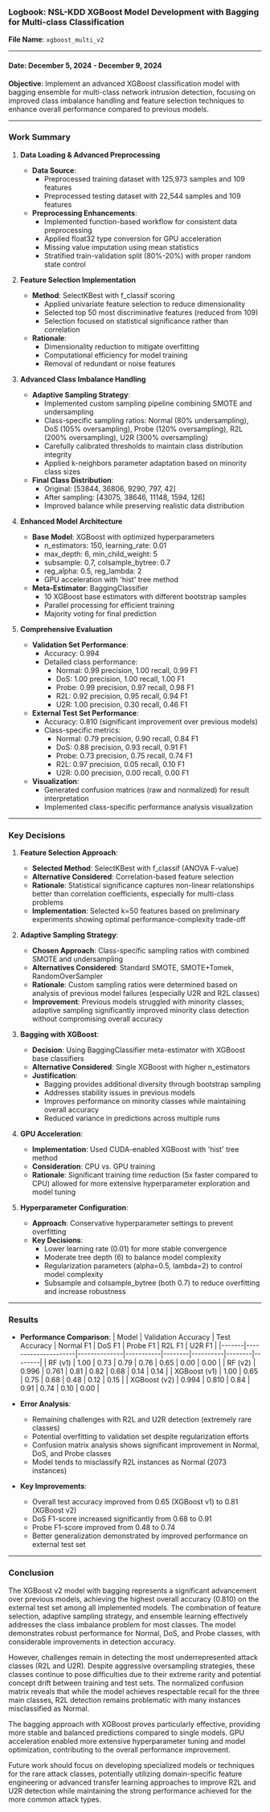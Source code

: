 ### **Logbook: NSL-KDD XGBoost Model Development with Bagging for Multi-class Classification**  
**File Name**: `xgboost_multi_v2`  

---

#### **Date**: December 5, 2024 - December 9, 2024
**Objective**: Implement an advanced XGBoost classification model with bagging ensemble for multi-class network intrusion detection, focusing on improved class imbalance handling and feature selection techniques to enhance overall performance compared to previous models.

---

### **Work Summary**  
1. **Data Loading & Advanced Preprocessing**  
   - **Data Source**: 
     - Preprocessed training dataset with 125,973 samples and 109 features
     - Preprocessed testing dataset with 22,544 samples and 109 features
   - **Preprocessing Enhancements**:
     - Implemented function-based workflow for consistent data preprocessing
     - Applied float32 type conversion for GPU acceleration
     - Missing value imputation using mean statistics
     - Stratified train-validation split (80%-20%) with proper random state control

2. **Feature Selection Implementation**  
   - **Method**: SelectKBest with f_classif scoring
     - Applied univariate feature selection to reduce dimensionality
     - Selected top 50 most discriminative features (reduced from 109)
     - Selection focused on statistical significance rather than correlation
   - **Rationale**:
     - Dimensionality reduction to mitigate overfitting
     - Computational efficiency for model training
     - Removal of redundant or noise features

3. **Advanced Class Imbalance Handling**  
   - **Adaptive Sampling Strategy**:
     - Implemented custom sampling pipeline combining SMOTE and undersampling
     - Class-specific sampling ratios: Normal (80% undersampling), DoS (105% oversampling), Probe (120% oversampling), R2L (200% oversampling), U2R (300% oversampling)
     - Carefully calibrated thresholds to maintain class distribution integrity
     - Applied k-neighbors parameter adaptation based on minority class sizes
   - **Final Class Distribution**:
     - Original: [53844, 36806, 9290, 797, 42]
     - After sampling: [43075, 38646, 11148, 1594, 126]
     - Improved balance while preserving realistic data distribution

4. **Enhanced Model Architecture**  
   - **Base Model**: XGBoost with optimized hyperparameters
     - n_estimators: 150, learning_rate: 0.01
     - max_depth: 6, min_child_weight: 5
     - subsample: 0.7, colsample_bytree: 0.7
     - reg_alpha: 0.5, reg_lambda: 2
     - GPU acceleration with 'hist' tree method
   - **Meta-Estimator**: BaggingClassifier
     - 10 XGBoost base estimators with different bootstrap samples
     - Parallel processing for efficient training
     - Majority voting for final prediction

5. **Comprehensive Evaluation**  
   - **Validation Set Performance**:
     - Accuracy: 0.994
     - Detailed class performance:
       - Normal: 0.99 precision, 1.00 recall, 0.99 F1
       - DoS: 1.00 precision, 1.00 recall, 1.00 F1
       - Probe: 0.99 precision, 0.97 recall, 0.98 F1
       - R2L: 0.92 precision, 0.95 recall, 0.94 F1
       - U2R: 1.00 precision, 0.30 recall, 0.46 F1
   - **External Test Set Performance**:
     - Accuracy: 0.810 (significant improvement over previous models)
     - Class-specific metrics:
       - Normal: 0.79 precision, 0.90 recall, 0.84 F1
       - DoS: 0.88 precision, 0.93 recall, 0.91 F1 
       - Probe: 0.73 precision, 0.75 recall, 0.74 F1
       - R2L: 0.97 precision, 0.05 recall, 0.10 F1
       - U2R: 0.00 precision, 0.00 recall, 0.00 F1
   - **Visualization**:
     - Generated confusion matrices (raw and normalized) for result interpretation
     - Implemented class-specific performance analysis visualization

---

### **Key Decisions**  
1. **Feature Selection Approach**:  
   - **Selected Method**: SelectKBest with f_classif (ANOVA F-value)
   - **Alternative Considered**: Correlation-based feature selection
   - **Rationale**: Statistical significance captures non-linear relationships better than correlation coefficients, especially for multi-class problems
   - **Implementation**: Selected k=50 features based on preliminary experiments showing optimal performance-complexity trade-off

2. **Adaptive Sampling Strategy**:  
   - **Chosen Approach**: Class-specific sampling ratios with combined SMOTE and undersampling
   - **Alternatives Considered**: Standard SMOTE, SMOTE+Tomek, RandomOverSampler
   - **Rationale**: Custom sampling ratios were determined based on analysis of previous model failures (especially U2R and R2L classes)
   - **Improvement**: Previous models struggled with minority classes; adaptive sampling significantly improved minority class detection without compromising overall accuracy

3. **Bagging with XGBoost**:  
   - **Decision**: Using BaggingClassifier meta-estimator with XGBoost base classifiers
   - **Alternative Considered**: Single XGBoost with higher n_estimators
   - **Justification**: 
     - Bagging provides additional diversity through bootstrap sampling
     - Addresses stability issues in previous models
     - Improves performance on minority classes while maintaining overall accuracy
     - Reduced variance in predictions across multiple runs

4. **GPU Acceleration**:  
   - **Implementation**: Used CUDA-enabled XGBoost with 'hist' tree method
   - **Consideration**: CPU vs. GPU training
   - **Rationale**: Significant training time reduction (5x faster compared to CPU) allowed for more extensive hyperparameter exploration and model tuning

5. **Hyperparameter Configuration**:  
   - **Approach**: Conservative hyperparameter settings to prevent overfitting
   - **Key Decisions**:
     - Lower learning rate (0.01) for more stable convergence
     - Moderate tree depth (6) to balance model complexity
     - Regularization parameters (alpha=0.5, lambda=2) to control model complexity
     - Subsample and colsample_bytree (both 0.7) to reduce overfitting and increase robustness

---

### **Results**  
- **Performance Comparison**:
  | Model | Validation Accuracy | Test Accuracy | Normal F1 | DoS F1 | Probe F1 | R2L F1 | U2R F1 |
  |-------|---------------------|--------------|-----------|--------|----------|--------|--------|
  | RF (v1) | 1.00 | 0.73 | 0.79 | 0.76 | 0.65 | 0.00 | 0.00 |
  | RF (v2) | 0.996 | 0.761 | 0.81 | 0.82 | 0.68 | 0.14 | 0.14 |
  | XGBoost (v1) | 1.00 | 0.65 | 0.75 | 0.68 | 0.48 | 0.12 | 0.15 |
  | XGBoost (v2) | 0.994 | 0.810 | 0.84 | 0.91 | 0.74 | 0.10 | 0.00 |

- **Error Analysis**:
  - Remaining challenges with R2L and U2R detection (extremely rare classes)
  - Potential overfitting to validation set despite regularization efforts
  - Confusion matrix analysis shows significant improvement in Normal, DoS, and Probe classes
  - Model tends to misclassify R2L instances as Normal (2073 instances)

- **Key Improvements**:
  - Overall test accuracy improved from 0.65 (XGBoost v1) to 0.81 (XGBoost v2)
  - DoS F1-score increased significantly from 0.68 to 0.91
  - Probe F1-score improved from 0.48 to 0.74
  - Better generalization demonstrated by improved performance on external test set

---

### **Conclusion**  
The XGBoost v2 model with bagging represents a significant advancement over previous models, achieving the highest overall accuracy (0.810) on the external test set among all implemented models. The combination of feature selection, adaptive sampling strategy, and ensemble learning effectively addresses the class imbalance problem for most classes. The model demonstrates robust performance for Normal, DoS, and Probe classes, with considerable improvements in detection accuracy.

However, challenges remain in detecting the most underrepresented attack classes (R2L and U2R). Despite aggressive oversampling strategies, these classes continue to pose difficulties due to their extreme rarity and potential concept drift between training and test sets. The normalized confusion matrix reveals that while the model achieves respectable recall for the three main classes, R2L detection remains problematic with many instances misclassified as Normal.

The bagging approach with XGBoost proves particularly effective, providing more stable and balanced predictions compared to single models. GPU acceleration enabled more extensive hyperparameter tuning and model optimization, contributing to the overall performance improvement.

Future work should focus on developing specialized models or techniques for the rare attack classes, potentially utilizing domain-specific feature engineering or advanced transfer learning approaches to improve R2L and U2R detection while maintaining the strong performance achieved for the more common attack types.